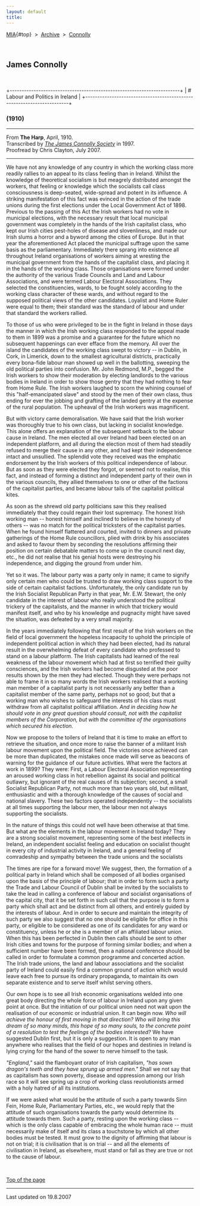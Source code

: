 ```yaml
---
layout: default
title: 
---
```

[MIA](../../../../index.htm){#top}  \> 
[Archive](../../../index.htm)  \>  [Connolly](../../index.htm)

 

## James Connolly

 

+-----------------------------------------------------------------------+
| # Labour and Politics in Ireland                                      |
+-----------------------------------------------------------------------+

### (1910)

------------------------------------------------------------------------

From **The Harp**, April, 1910.\
Transcribed by [*The James Connolly
Society*](http://www.wageslave.org/jcs/) in 1997.\
Proofread by Chris Clayton, July 2007.

------------------------------------------------------------------------

We have not any knowledge of any country in which the working class more
readily rallies to an appeal to its class feeling than in Ireland.
Whilst the knowledge of theoretical socialism is but meagrely
distributed amongst the workers, that feeling or knowledge which the
socialists call class consciousness is deep-seated, wide-spread and
potent in its influence. A striking manifestation of this fact was
evinced in the action of the trade unions during the first elections
under the Local Government Act of 1898. Previous to the passing of this
Act the Irish workers had no vote in municipal elections, with the
necessary result that local municipal government was completely in the
hands of the Irish capitalist class, who kept our Irish cities
pest-holes of disease and slovenliness, and made our Irish slums a
horror and a byword among the cities of Europe. But in that year the
aforementioned Act placed the municipal suffrage upon the same basis as
the parliamentary. Immediately there sprang into existence all
throughout Ireland organisations of workers aiming at wresting the
municipal government from the hands of the capitalist class, and placing
it in the hands of the working class. Those organisations were formed
under the authority of the various Trade Councils and Land and Labour
Associations, and were termed Labour Electoral Associations. They
selected the constituencies, wards, to be fought solely according to the
working class character of these wards, and without regard to the
supposed political views of the other candidates. Loyalist and Home
Ruler were equal to them; their standard was the standard of labour and
under that standard the workers rallied.

To those of us who were privileged to be in the fight in Ireland in
those days the manner in which the Irish working class responded to the
appeal made to them in 1899 was a promise and a guarantee for the future
which no subsequent happenings can ever efface from the memory. All over
the island the candidates of the working class swept to victory -- in
Dublin, in Cork, in Limerick, down to the smallest agricultural
districts, practically every bona-fide labour man showed up well in the
ballotting, sweeping the old political parties into confusion. Mr. John
Redmond, M.P., begged the Irish workers to show their moderation by
electing landlords to the various bodies in Ireland in order to show
those gentry that they had nothing to fear from Home Rule. The Irish
workers laughed to scorn the whining counsel of this "half-emancipated
slave" and stood by the men of their own class, thus ending for ever the
jobbing and grafting of the landed gentry at the expense of the rural
population. The upheaval of the Irish workers was magnificent.

But with victory came demoralisation. We have said that the Irish worker
was thoroughly true to his own class, but lacking in socialist
knowledge. This alone offers an explanation of the subsequent setback to
the labour cause in Ireland. The men elected all over Ireland had been
elected on an independent platform, and all during the election most of
them had steadily refused to merge their cause in any other, and had
kept their independence intact and unsullied. The splendid vote they
received was the emphatic endorsement by the Irish workers of this
political independence of labour. But as soon as they were elected they
forgot, or seemed not to realise, this fact, and instead of forming a
distinct and independent party of their own in the various councils,
they allied themselves to one or other of the factions of the capitalist
parties, and became labour tails of the capitalist political kites.

As soon as the shrewd old party politicians saw this they realised
immediately that they could regain their lost supremacy. The honest
Irish working man -- honest himself and inclined to believe in the
honesty of others -- was no match for the political tricksters of the
capitalist parties. When he found himself flattered and courted, invited
to dinners and private gatherings of the Home Rule councillors, plied
with drink by his associates and asked to favour them by seconding the
resolutions affirming their position on certain debatable matters to
come up in the council next day, etc., he did not realise that his
genial hosts were destroying his independence, and digging the ground
from under him.

Yet so it was. The labour party was a party only in name; it came to
signify only certain men who could be trusted to draw working class
support to the side of certain capitalist factions. Unfortunately, the
only candidate run by the Irish Socialist Republican Party in that year,
Mr. E.W. Stewart, the only candidate in the interest of labour who
really understood the political trickery of the capitalists, and the
manner in which that trickery would manifest itself, and who by his
knowledge and pugnacity might have saved the situation, was defeated by
a very small majority.

In the years immediately following that first result of the Irish
workers on the field of local government the hopeless incapacity to
uphold the principle of independent political action in which they had
been elected, had its natural result in the overwhelming defeat of every
candidate who professed to stand on a labour platform. The Irish
capitalists had learned of the real weakness of the labour movement
which had at first so terrified their guilty consciences, and the Irish
workers had become disgusted at the poor results shown by the men they
had elected. Though they were perhaps not able to frame it in so many
words the Irish workers realised that a working man member of a
capitalist party is not necessarily any better than a capitalist member
of the same party, perhaps not so good; but that a working man who
wishes to safeguard the interests of his class must withdraw from all
capitalist political affiliation. *And in deciding how he should vote in
any great question should consult, not with the capitalist members of
the Corporation, but with the committee of the organisations which
secured his election.*

Now we propose to the toilers of Ireland that it is time to make an
effort to retrieve the situation, and once more to raise the banner of a
militant Irish labour movement upon the political field. The victories
once achieved can be more than duplicated, the mistakes once made will
serve as beacons of warning for the guidance of our future activities.
What were the factors at work in 1899? They were: First, a Labour
Electoral Association representing an aroused working class in hot
rebellion against its social and political outlawry, but ignorant of the
real causes of its subjection; second, a small Socialist Republican
Party, not much more than two years old, but militant, enthusiastic and
with a thorough knowledge of the causes of social and national slavery.
These two factors operated independently -- the socialists at all times
supporting the labour men, the labour men not always supporting the
socialists.

In the nature of things this could not well have been otherwise at that
time. But what are the elements in the labour movement in Ireland today?
They are a strong socialist movement, representing some of the best
intellects in Ireland, an independent socialist feeling and education on
socialist thought in every city of industrial activity in Ireland, and a
general feeling of comradeship and sympathy between the trade unions and
the socialists

The times are ripe for a forward move! We suggest, then, the formation
of a political party in Ireland which shall be composed of all bodies
organised upon the basis of the principle of labour; that in order to
form such a party the Trade and Labour Council of Dublin shall be
invited by the socialists to take the lead in calling a conference of
labour and socialist organisations of the capital city, that it be set
forth in such call that the purpose is to form a party which shall act
and be distinct from all others, and entirely guided by the interests of
labour. And in order to secure and maintain the integrity of such party
we also suggest that no one should be eligible for office in this party,
or eligible to be considered as one of its candidates for any ward or
constituency, unless he or she is a member of an affiliated labour
union. When this has been perfected in Dublin then calls should be sent
to other Irish cities and towns for the purpose of forming similar
bodies; and when a sufficient number have been formed, then a national
conference should be called in order to formulate a common programme and
concerted action. The Irish trade unions, the land and labour
associations and the socialist party of Ireland could easily find a
common ground of action which would leave each free to pursue its
ordinary propaganda, to maintain its own separate existence and to serve
itself whilst serving others.

Our own hope is to see all Irish economic organisations welded into one
great body directing the whole force of labour in Ireland upon any given
point at once. But the initiation of our political union need not wait
upon the realisation of our economic or industrial union. It can begin
now. *Who will achieve the honour of first moving in that direction? Who
will bring this dream of so many minds, this hope of so many souls, to
the concrete point of a resolution to test the feelings of the bodies
interested?* We have suggested Dublin first, but it is only a
suggestion. It is open to any man anywhere who realises that the field
of our hopes and destinies in Ireland is lying crying for the hand of
the sower to nerve himself to the task.

*"England,"* said the flamboyant orator of Irish capitalism, *"has sown
dragon's teeth and they have sprung up armed men."* Shall we not say
that as capitalism has sown poverty, disease and oppression among our
Irish race so it will see spring up a crop of working class
revolutionists armed with a holy hatred of all its institutions.

If we were asked what would be the attitude of such a party towards Sinn
Fein, Home Rule, Parliamentary Parties, etc., we would reply that the
attitude of such organisations towards the party would determine its
attitude towards them. Such a party, resting upon the working class --
which is the only class capable of embracing the whole human race --
must necessarily make of itself and its class a touchstone by which all
other bodies must be tested. It must grow to the dignity of affirming
that labour is not on trial; it is civilisation that is on trial -- and
all the elements of civilisation in Ireland, as elsewhere, must stand or
fall as they are true or not to the cause of labour.

 

[Top of the page](#top)

------------------------------------------------------------------------

Last updated on 19.8.2007
